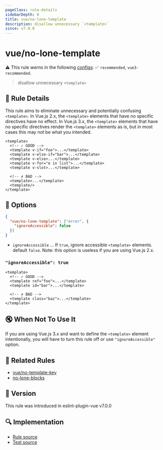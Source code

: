 ```yaml
---
pageClass: rule-details
sidebarDepth: 0
title: vue/no-lone-template
description: disallow unnecessary `<template>`
since: v7.0.0
---
```

# vue/no-lone-template

⚠️ This rule *warns* in the following [configs](https://eslint.vuejs.org/user-guide/#bundle-configurations): ✅ `recommended`, `vue3-recommended`.

<!-- end auto-generated rule header -->

> disallow unnecessary `<template>`

## :book: Rule Details

This rule aims to eliminate unnecessary and potentially confusing `<template>`.
In Vue.js 2.x, the `<template>` elements that have no specific directives have no effect.
In Vue.js 3.x, the `<template>` elements that have no specific directives render the `<template>` elements as is, but in most cases this may not be what you intended.

<eslint-code-block :rules="{'vue/no-lone-template': ['error']}">

```vue
<template>
  <!-- ✓ GOOD -->
  <template v-if="foo">...</template>
  <template v-else-if="bar">...</template>
  <template v-else>...</template>
  <template v-for="e in list">...</template>
  <template v-slot>...</template>

  <!-- ✗ BAD -->
  <template>...</template>
  <template/>
</template>
```

</eslint-code-block>

## :wrench: Options

```json
{
  "vue/no-lone-template": ["error", {
    "ignoreAccessible": false
  }]
}
```

- `ignoreAccessible` ... If `true`, ignore accessible `<template>` elements. default `false`.
  Note: this option is useless if you are using Vue.js 2.x.

### `"ignoreAccessible": true`

<eslint-code-block :rules="{'vue/no-lone-template': ['error', { 'ignoreAccessible': true }]}">

```vue
<template>
  <!-- ✓ GOOD -->
  <template ref="foo">...</template>
  <template id="bar">...</template>

  <!-- ✗ BAD -->
  <template class="baz">...</template>
</template>
```

</eslint-code-block>

## :mute: When Not To Use It

If you are using Vue.js 3.x and want to define the `<template>` element intentionally, you will have to turn this rule off or use `"ignoreAccessible"` option.

## :couple: Related Rules

- [vue/no-template-key]
- [no-lone-blocks]

[no-lone-blocks]: https://eslint.org/docs/rules/no-lone-blocks
[vue/no-template-key]: ./no-template-key.md

## :rocket: Version

This rule was introduced in eslint-plugin-vue v7.0.0

## :mag: Implementation

- [Rule source](https://github.com/vuejs/eslint-plugin-vue/blob/master/lib/rules/no-lone-template.js)
- [Test source](https://github.com/vuejs/eslint-plugin-vue/blob/master/tests/lib/rules/no-lone-template.js)
